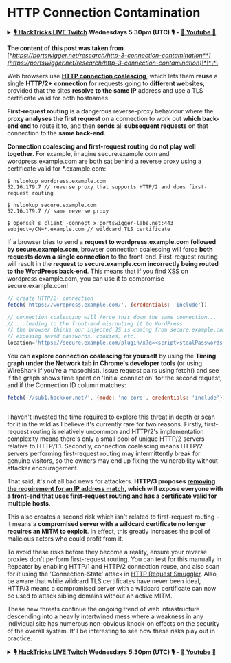 # HTTP Connection Contamination

<details>

<summary><a href="https://www.twitch.tv/hacktricks_live/schedule"><strong>🎙️ HackTricks LIVE Twitch</strong></a> <strong>Wednesdays 5.30pm (UTC) 🎙️ -</strong> <a href="https://www.youtube.com/@hacktricks_LIVE"><strong>🎥 Youtube 🎥</strong></a></summary>

* Do you work in a **cybersecurity company**? Do you want to see your **company advertised in HackTricks**? or do you want to have access to the **latest version of the PEASS or download HackTricks in PDF**? Check the [**SUBSCRIPTION PLANS**](https://github.com/sponsors/carlospolop)!
* Discover [**The PEASS Family**](https://opensea.io/collection/the-peass-family), our collection of exclusive [**NFTs**](https://opensea.io/collection/the-peass-family)
* Get the [**official PEASS & HackTricks swag**](https://peass.creator-spring.com)
* **Join the** [**💬**](https://emojipedia.org/speech-balloon/) [**Discord group**](https://discord.gg/hRep4RUj7f) or the [**telegram group**](https://t.me/peass) or **follow** me on **Twitter** [**🐦**](https://github.com/carlospolop/hacktricks/tree/7af18b62b3bdc423e11444677a6a73d4043511e9/\[https:/emojipedia.org/bird/README.md)[**@carlospolopm**](https://twitter.com/carlospolopm)**.**
* **Share your hacking tricks by submitting PRs to the** [**hacktricks repo**](https://github.com/carlospolop/hacktricks) **and** [**hacktricks-cloud repo**](https://github.com/carlospolop/hacktricks-cloud).

</details>

**The content of this post was taken from** [**https://portswigger.net/research/http-3-connection-contamination**](https://portswigger.net/research/http-3-connection-contamination)\*\*\*\*

Web browsers use [**HTTP connection coalescing**](https://daniel.haxx.se/blog/2016/08/18/http2-connection-coalescing), which lets them **reuse** a single **HTTP/2+** **connection** for requests going to **different websites**, provided that the sites **resolve to the same IP** address and use a TLS certificate valid for both hostnames.

**First-request routing** is a dangerous reverse-proxy behaviour where the **proxy analyses the first request** on a connection to work out **which back-end end** to route it to, and then **sends** all **subsequent requests** on that connection to the **same back-end**.

**Connection coalescing and first-request routing do not play well together**. For example, imagine secure.example.com and wordpress.example.com are both sat behind a reverse proxy using a certificate valid for \*.example.com:

```shell-session
$ nslookup wordpress.example.com
52.16.179.7 // reverse proxy that supports HTTP/2 and does first-request routing

$ nslookup secure.example.com
52.16.179.7 // same reverse proxy

$ openssl s_client -connect x.portswigger-labs.net:443
subject=/CN=*.example.com // wildcard TLS certificate
```

If a browser tries to send a **request to wordpress.example.com** **followed by secure.example.com**, browser connection coalescing will force **both requests down a single connection** to the front-end. First-request routing will result in the **request to secure.example.com incorrectly being routed to the WordPress back-end**. This means that if you find [XSS](https://portswigger.net/web-security/cross-site-scripting) on wordpress.example.com, you can use it to compromise secure.example.com!

```javascript
// create HTTP/2+ connection
fetch('https://wordpress.example.com/', {credentials: 'include'})

// connection coalescing will force this down the same connection...
// ...leading to the front-end misrouting it to WordPress
// the browser thinks our injected JS is coming from secure.example.com
// exposing saved passwords, cookies, etc.
location='https://secure.example.com/plugin/x?q=<script>stealPasswords()'
```

You can **explore connection coalescing for yourself** by using the **Timing graph under the Network tab in Chrome's developer tools** (or using WireShark if you're a masochist). Issue request pairs using fetch() and see if the graph shows time spent on 'Initial connection' for the second request, and if the Connection ID column matches:


```javascript
fetch('//sub1.hackxor.net/', {mode: 'no-cors', credentials: 'include'}).then(()=>{ fetch('//sub2.hackxor.net/', {mode: 'no-cors', credentials: 'include'}) })
```


<figure><img src="../.gitbook/assets/image (1) (1) (3).png" alt=""><figcaption></figcaption></figure>

I haven't invested the time required to explore this threat in depth or scan for it in the wild as I believe it's currently rare for two reasons. Firstly, first-request routing is relatively uncommon and HTTP/2's implementation complexity means there's only a small pool of unique HTTP/2 servers relative to HTTP/1.1. Secondly, connection coalescing means HTTP/2 servers performing first-request routing may intermittently break for genuine visitors, so the owners may end up fixing the vulnerability without attacker encouragement.

That said, it's not all bad news for attackers. **HTTP/3 proposes** [**removing the requirement for an IP address match**](https://www.rfc-editor.org/rfc/rfc9114.html#name-connection-reuse)**, which will expose everyone with a front-end that uses first-request routing and has a certificate valid for multiple hosts**.

This also creates a second risk which isn't related to first-request routing - it means a **compromised server with a wildcard certificate no longer requires an MITM to exploit**. In effect, this greatly increases the pool of malicious actors who could profit from it.

To avoid these risks before they become a reality, ensure your reverse proxies don't perform first-request routing. You can test for this manually in Repeater by enabling HTTP/1 and HTTP/2 connection reuse, and also scan for it using the 'Connection-State' attack in [HTTP Request Smuggler](https://github.com/PortSwigger/http-request-smuggler). Also, be aware that while wildcard TLS certificates have never been ideal, HTTP/3 means a compromised server with a wildcard certificate can now be used to attack sibling domains without an active MITM.

These new threats continue the ongoing trend of web infrastructure descending into a heavily intertwined mess where a weakness in any individual site has numerous non-obvious knock-on effects on the security of the overall system. It'll be interesting to see how these risks play out in practice.

<details>

<summary><a href="https://www.twitch.tv/hacktricks_live/schedule"><strong>🎙️ HackTricks LIVE Twitch</strong></a> <strong>Wednesdays 5.30pm (UTC) 🎙️ -</strong> <a href="https://www.youtube.com/@hacktricks_LIVE"><strong>🎥 Youtube 🎥</strong></a></summary>

* Do you work in a **cybersecurity company**? Do you want to see your **company advertised in HackTricks**? or do you want to have access to the **latest version of the PEASS or download HackTricks in PDF**? Check the [**SUBSCRIPTION PLANS**](https://github.com/sponsors/carlospolop)!
* Discover [**The PEASS Family**](https://opensea.io/collection/the-peass-family), our collection of exclusive [**NFTs**](https://opensea.io/collection/the-peass-family)
* Get the [**official PEASS & HackTricks swag**](https://peass.creator-spring.com)
* **Join the** [**💬**](https://emojipedia.org/speech-balloon/) [**Discord group**](https://discord.gg/hRep4RUj7f) or the [**telegram group**](https://t.me/peass) or **follow** me on **Twitter** [**🐦**](https://github.com/carlospolop/hacktricks/tree/7af18b62b3bdc423e11444677a6a73d4043511e9/\[https:/emojipedia.org/bird/README.md)[**@carlospolopm**](https://twitter.com/carlospolopm)**.**
* **Share your hacking tricks by submitting PRs to the** [**hacktricks repo**](https://github.com/carlospolop/hacktricks) **and** [**hacktricks-cloud repo**](https://github.com/carlospolop/hacktricks-cloud).

</details>
